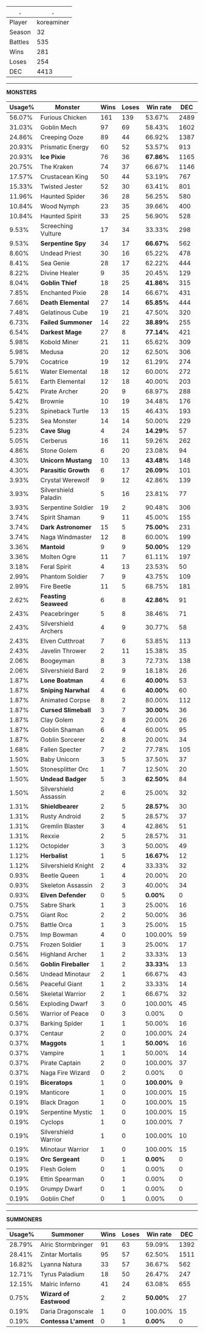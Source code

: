 .|.
|-|-
Player|koreaminer
Season|32
Battles|535
Wins|281
Loses|254
DEC|4413

---
**MONSTERS**

Usage%|Monster|Wins|Loses|Win rate|DEC|
-|-|-|-|-|-|
56.07%|Furious Chicken|161|139|53.67%|2489|
31.03%|Goblin Mech|97|69|58.43%|1602|
24.86%|Creeping Ooze|89|44|66.92%|1387|
20.93%|Prismatic Energy|60|52|53.57%|913|
20.93%|**Ice Pixie**|76|36|**67.86%**|1165|
20.75%|The Kraken|74|37|66.67%|1146|
17.57%|Crustacean King|50|44|53.19%|767|
15.33%|Twisted Jester|52|30|63.41%|801|
11.96%|Haunted Spider|36|28|56.25%|580|
10.84%|Wood Nymph|23|35|39.66%|400|
10.84%|Haunted Spirit|33|25|56.90%|528|
9.53%|Screeching Vulture|17|34|33.33%|298|
9.53%|**Serpentine Spy**|34|17|**66.67%**|562|
8.60%|Undead Priest|30|16|65.22%|478|
8.41%|Sea Genie|28|17|62.22%|444|
8.22%|Divine Healer|9|35|20.45%|129|
8.04%|**Goblin Thief**|18|25|**41.86%**|315|
7.85%|Enchanted Pixie|28|14|66.67%|431|
7.66%|**Death Elemental**|27|14|**65.85%**|444|
7.48%|Gelatinous Cube|19|21|47.50%|320|
6.73%|**Failed Summoner**|14|22|**38.89%**|255|
6.54%|**Darkest Mage**|27|8|**77.14%**|421|
5.98%|Kobold Miner|21|11|65.62%|309|
5.98%|Medusa|20|12|62.50%|306|
5.79%|Cocatrice|19|12|61.29%|274|
5.61%|Water Elemental|18|12|60.00%|272|
5.61%|Earth Elemental|12|18|40.00%|203|
5.42%|Pirate Archer|20|9|68.97%|288|
5.42%|Brownie|10|19|34.48%|176|
5.23%|Spineback Turtle|13|15|46.43%|193|
5.23%|Sea Monster|14|14|50.00%|229|
5.23%|**Cave Slug**|4|24|**14.29%**|57|
5.05%|Cerberus|16|11|59.26%|262|
4.86%|Stone Golem|6|20|23.08%|94|
4.30%|**Unicorn Mustang**|10|13|**43.48%**|148|
4.30%|**Parasitic Growth**|6|17|**26.09%**|101|
3.93%|Crystal Werewolf|9|12|42.86%|139|
3.93%|Silvershield Paladin|5|16|23.81%|77|
3.93%|Serpentine Soldier|19|2|90.48%|306|
3.74%|Spirit Shaman|9|11|45.00%|155|
3.74%|**Dark Astronomer**|15|5|**75.00%**|231|
3.74%|Naga Windmaster|12|8|60.00%|199|
3.36%|**Mantoid**|9|9|**50.00%**|129|
3.36%|Molten Ogre|11|7|61.11%|197|
3.18%|Feral Spirit|4|13|23.53%|50|
2.99%|Phantom Soldier|7|9|43.75%|109|
2.99%|Fire Beetle|11|5|68.75%|181|
2.62%|**Feasting Seaweed**|6|8|**42.86%**|91|
2.43%|Peacebringer|5|8|38.46%|71|
2.43%|Silvershield Archers|4|9|30.77%|58|
2.43%|Elven Cutthroat|7|6|53.85%|113|
2.43%|Javelin Thrower|2|11|15.38%|35|
2.06%|Boogeyman|8|3|72.73%|138|
2.06%|Silvershield Bard|2|9|18.18%|26|
1.87%|**Lone Boatman**|4|6|**40.00%**|53|
1.87%|**Sniping Narwhal**|4|6|**40.00%**|60|
1.87%|Animated Corpse|8|2|80.00%|112|
1.87%|**Cursed Slimeball**|3|7|**30.00%**|36|
1.87%|Clay Golem|2|8|20.00%|26|
1.87%|Goblin Shaman|6|4|60.00%|95|
1.87%|Goblin Sorcerer|2|8|20.00%|34|
1.68%|Fallen Specter|7|2|77.78%|105|
1.50%|Baby Unicorn|3|5|37.50%|37|
1.50%|Stonesplitter Orc|1|7|12.50%|20|
1.50%|**Undead Badger**|5|3|**62.50%**|84|
1.50%|Silvershield Assassin|2|6|25.00%|32|
1.31%|**Shieldbearer**|2|5|**28.57%**|30|
1.31%|Rusty Android|2|5|28.57%|37|
1.31%|Gremlin Blaster|3|4|42.86%|51|
1.31%|Rexxie|2|5|28.57%|31|
1.12%|Octopider|3|3|50.00%|49|
1.12%|**Herbalist**|1|5|**16.67%**|12|
1.12%|Silvershield Knight|2|4|33.33%|32|
0.93%|Beetle Queen|1|4|20.00%|20|
0.93%|Skeleton Assassin|2|3|40.00%|34|
0.93%|**Elven Defender**|0|5|**0.00%**|0|
0.75%|Sabre Shark|1|3|25.00%|16|
0.75%|Giant Roc|2|2|50.00%|36|
0.75%|Battle Orca|1|3|25.00%|15|
0.75%|Imp Bowman|4|0|100.00%|59|
0.75%|Frozen Soldier|1|3|25.00%|17|
0.56%|Highland Archer|1|2|33.33%|13|
0.56%|**Goblin Fireballer**|1|2|**33.33%**|13|
0.56%|Undead Minotaur|2|1|66.67%|43|
0.56%|Peaceful Giant|1|2|33.33%|14|
0.56%|Skeletal Warrior|2|1|66.67%|32|
0.56%|Exploding Dwarf|3|0|100.00%|45|
0.56%|Warrior of Peace|0|3|0.00%|0|
0.37%|Barking Spider|1|1|50.00%|16|
0.37%|Centaur|2|0|100.00%|24|
0.37%|**Maggots**|1|1|**50.00%**|16|
0.37%|Vampire|1|1|50.00%|14|
0.37%|Pirate Captain|2|0|100.00%|37|
0.37%|Naga Fire Wizard|0|2|0.00%|0|
0.19%|**Biceratops**|1|0|**100.00%**|9|
0.19%|Manticore|1|0|100.00%|15|
0.19%|Black Dragon|1|0|100.00%|15|
0.19%|Serpentine Mystic|1|0|100.00%|15|
0.19%|Cyclops|1|0|100.00%|7|
0.19%|Silvershield Warrior|1|0|100.00%|10|
0.19%|Minotaur Warrior|1|0|100.00%|15|
0.19%|**Orc Sergeant**|0|1|**0.00%**|0|
0.19%|Flesh Golem|0|1|0.00%|0|
0.19%|Ettin Spearman|0|1|0.00%|0|
0.19%|Grumpy Dwarf|0|1|0.00%|0|
0.19%|Goblin Chef|0|1|0.00%|0|

---
**SUMMONERS**

Usage%|Summoner|Wins|Loses|Win rate|DEC|
-|-|-|-|-|-|
28.79%|Alric Stormbringer|91|63|59.09%|1392|
28.41%|Zintar Mortalis|95|57|62.50%|1511|
16.82%|Lyanna Natura|33|57|36.67%|562|
12.71%|Tyrus Paladium|18|50|26.47%|247|
12.15%|Malric Inferno|41|24|63.08%|655|
0.75%|**Wizard of Eastwood**|2|2|**50.00%**|27|
0.19%|Daria Dragonscale|1|0|100.00%|15|
0.19%|**Contessa L'ament**|0|1|**0.00%**|0|
